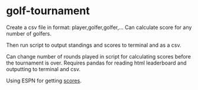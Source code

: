 # golf-tournament

Create a csv file in format:
player,golfer,golfer,...
Can calculate score for any number of golfers.

Then run script to output standings and scores to terminal and as a csv.

Can change number of rounds played in script for calculating scores before the tournament is over. Requires pandas for reading html leaderboard and outputting to terminal and csv.

Using ESPN for getting [scores](https://www.espn.com/golf/leaderboard).
